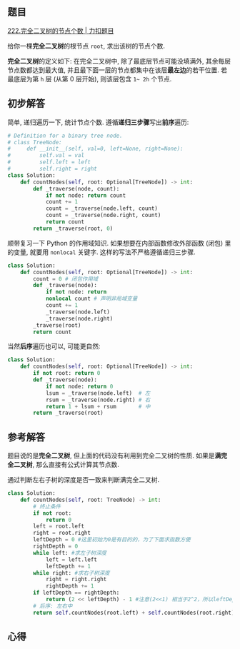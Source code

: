 ## 题目
[222.完全二叉树的节点个数 | 力扣题目](https://leetcode.cn/problems/count-complete-tree-nodes/description/)

给你一棵**完全二叉树**的根节点 `root`, 求出该树的节点个数.

**完全二叉树**的定义如下: 在完全二叉树中, 除了最底层节点可能没填满外, 其余每层节点数都达到最大值, 并且最下面一层的节点都集中在该层**最左边**的若干位置. 若最底层为第 `h` 层 (从第 0 层开始), 则该层包含 `1~ 2h` 个节点.

## 初步解答
简单, 递归遍历一下, 统计节点个数. 遵循**递归三步骤**写出**前序**遍历:
```python
# Definition for a binary tree node.
# class TreeNode:
#     def __init__(self, val=0, left=None, right=None):
#         self.val = val
#         self.left = left
#         self.right = right
class Solution:
    def countNodes(self, root: Optional[TreeNode]) -> int:
        def _traverse(node, count):
            if not node: return count
            count += 1
            count = _traverse(node.left, count)
            count = _traverse(node.right, count)
            return count
        return _traverse(root, 0)
```

顺带复习一下 Python 的作用域知识. 如果想要在内部函数修改外部函数 (闭包) 里的变量, 就要用 `nonlocal` 关键字. 这样的写法不严格遵循递归三步骤.
```python
class Solution:
    def countNodes(self, root: Optional[TreeNode]) -> int:
        count = 0 # 闭包作用域
        def _traverse(node):
            if not node: return
            nonlocal count # 声明非局域变量
            count += 1
            _traverse(node.left)
            _traverse(node.right)
        _traverse(root)
        return count
```

当然**后序**遍历也可以, 可能更自然:
```python
class Solution:
    def countNodes(self, root: Optional[TreeNode]) -> int:
        if not root: return 0
        def _traverse(node):
            if not node: return 0
            lsum = _traverse(node.left)  # 左
            rsum = _traverse(node.right) # 右
            return 1 + lsum + rsum       # 中
        return _traverse(root)
```

## 参考解答
题目说的是**完全二叉树**, 但上面的代码没有利用到完全二叉树的性质. 如果是**满完全二叉树**, 那么直接有公式计算其节点数.

通过判断左右子树的深度是否一致来判断满完全二叉树.
```python
class Solution:
    def countNodes(self, root: TreeNode) -> int:
        # 终止条件
        if not root:
            return 0
        left = root.left
        right = root.right
        leftDepth = 0 #这里初始为0是有目的的，为了下面求指数方便
        rightDepth = 0
        while left: #求左子树深度
            left = left.left
            leftDepth += 1
        while right: #求右子树深度
            right = right.right
            rightDepth += 1
        if leftDepth == rightDepth:
            return (2 << leftDepth) - 1 #注意(2<<1) 相当于2^2，所以leftDepth初始为0
        # 后序: 左右中
        return self.countNodes(root.left) + self.countNodes(root.right) + 1
```


## 心得